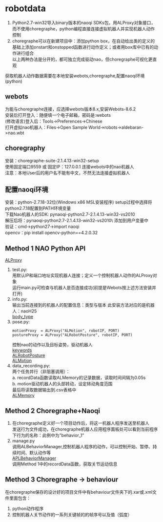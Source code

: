 # robotdata
1. Python2.7-win32导入binary版本的naoqi SDKs包，用ALProxy对象接口，而不使用choregraphe，python编程直接连接虚拟机器人并实现机器人动作控制  
2. choregraphe可以在新建项目中：添加python box，在自动给出类的定义的基础上添加onstart和onstopped函数进行动作定义；或者用box库中已有的动作进行组合  
以上两种办法是分开的，都可独立完成驱动nao，但choregraphe可视化更直观  
  
获取机器人动作数据需要在本地安装webots,choregraphe,配置naoqi环境(python)
## webots
为能与choregraphe连接，应选择webots版本8.x,安装Webots-8.6.2  
安装后打开登入：随便填一个电子邮箱，密码是:webots  
(修改语言)登入后：Tools→Preferences→Chinese  
打开虚拟nao机器人：Files->Open Sample World->robots->aldebaran->nao.wbt  
## choregraphy
安装：choregraphe-suite-2.1.4.13-win32-setup  
使用固定端口9559 或 固定IP：127.0.0.1 连接webots中的nao机器人  
注意：本地User后的用户名不能有中文，不然无法连接虚拟机器人  
## 配置naoqi环境
安装：python-2.7.18-32位(Windows x86 MSL安装程序)
setup过程中选择将python2.7.18配置到PATH环境变量  
下载Nao机器人的SDK: pynaoqi-python2.7-2.1.4.13-win32-vs2010  
解压后将：pynaoqi-python2.7-2.1.4.13-win32-vs2010\ 添加到用户变量中  
验证：cmd->python27->import naoqi  
opencv：pip install opencv-python==4.2.0.32  

## Method 1  NAO Python API
[ALProxy](http://doc.aldebaran.com/2-1/naoqi/index.html)  
1. test.py:  
   用默认IP和端口地址实现机器人连接；定义一个控制机器人动作的ALProxy对象  
   运行main.py可检查与机器人是否连接成功(前提是Webots按上述方法安装并打开)  
2. info.py:  
   输出当前连接到的机器人的配置信息：类型与版本
   此安装方法对应的是机器人：naoH25  
   [body_type](	http://doc.aldebaran.com/2-1/family/body_type.html)
3. pose.py:  
   ```
   motionProxy  = ALProxy("ALMotion", robotIP, PORT)  
   postureProxy = ALProxy("ALRobotPosture", robotIP, PORT)
   ```
   控制nao的动作以及目标姿势，驱动机器人  
   [keywords](http://doc.aldebaran.com/2-1/family/nao_h25/joints_h25.html)  
   [ALRobotPosture](http://doc.aldebaran.com/2-1/naoqi/motion/alrobotposture.html#alrobotposture)  
   [ALMotion](	http://doc.aldebaran.com/2-1/naoqi/motion/almotion-api.html)
5. data_recording.py:  
   两个任务并行（非阻塞调用）：  
   a. recordData函数读取ALMemory的记录数据，读取时间间隔为0.05s   
   b. motion驱动机器人的头部转动，设定转动角度范围  
   最后将读取数据输出到.csv表格中  
   [ALMemory](http://doc.aldebaran.com/2-1/naoqi/core/almemory.html)  
## Method 2 Choregraphe+Naoqi
1. 在choregraphe定义好一个项目动作后，将这一机器人程序发送至机器人  
   发送行为文件成功，在choregraphe机器人应用程序面板处可以看到当前程序下行为的名称：此例中为"behavior_1"
2. manage.py  
   调用ALBehaviorManager,控制机器人程序的动作，可以控制开始、暂停、持续时间、默认动作等  
   [APLBehaviorManager](http://doc.aldebaran.com/2-1/naoqi/core/albehaviormanager.html)  
   调用Method 1中的recordData函数，获取关节运动信息  
## Method 3 Choregraphe -> behaviour
在choregraphe保存的设计好的项目文件中有behaviour文件夹下的.xar或.xml文件里面包含：  
1. python动作程序  
2. 控制机器人关节动作的一系列关键帧的的帧序号以及值（弧度）  


